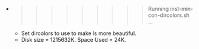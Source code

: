 * >>>>>>>>> Running inst-min-con-dircolors.sh ...
  * Set dircolors to use  to make ls more beautiful.
  * Disk size = 1215632K. Space Used = 24K.
